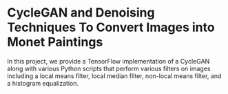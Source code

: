 # CycleGAN and Denoising Techniques To Convert Images into Monet Paintings
In this project, we provide a TensorFlow implementation of a CycleGAN along with various Python scripts that perform various filters on images including a local means filter, local median filter, non-local means filter, and a histogram equalization.
